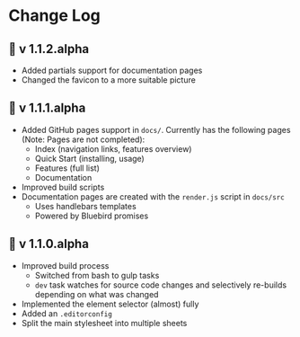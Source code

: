 # Change Log

## :rocket: v 1.1.2.alpha

- Added partials support for documentation pages
- Changed the favicon to a more suitable picture

## :rocket: v 1.1.1.alpha

- Added GitHub pages support in `docs/`. Currently has the following pages (Note: Pages are not completed):
  - Index (navigation links, features overview)
  - Quick Start (installing, usage)
  - Features (full list)
  - Documentation
- Improved build scripts
- Documentation pages are created with the `render.js` script in `docs/src`
    - Uses handlebars templates
    - Powered by Bluebird promises

## :rocket: v 1.1.0.alpha

- Improved build process
  - Switched from bash to gulp tasks
  - `dev` task watches for source code changes and selectively re-builds
    depending on what was changed
- Implemented the element selector (almost) fully
- Added an `.editorconfig`
- Split the main stylesheet into multiple sheets
